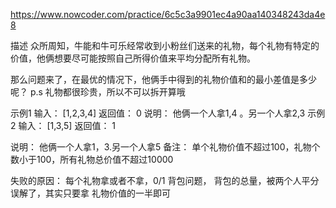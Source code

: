 

https://www.nowcoder.com/practice/6c5c3a9901ec4a90aa140348243da4e8

描述
众所周知，牛能和牛可乐经常收到小粉丝们送来的礼物，每个礼物有特定的价值，他俩想要尽可能按照自己所得价值来平均分配所有礼物。

那么问题来了，在最优的情况下，他俩手中得到的礼物价值和的最小差值是多少呢？
p.s 礼物都很珍贵，所以不可以拆开算哦

示例1
输入：
[1,2,3,4]
返回值：
0
说明：
他俩一个人拿1,4 。另一个人拿2,3
示例2
输入：
[1,3,5]
返回值：
1

说明：
他俩一个人拿1，3.另一个人拿5
备注：
单个礼物价值不超过100，礼物个数小于100，所有礼物总价值不超过10000

失败的原因：
每个礼物拿或者不拿，0/1  背包问题，
背包的总量，被两个人平分误解了，其实只要拿 礼物价值的一半即可
